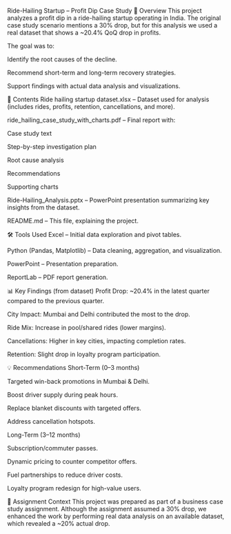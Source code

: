 Ride-Hailing Startup – Profit Dip Case Study
📌 Overview
This project analyzes a profit dip in a ride-hailing startup operating in India.
The original case study scenario mentions a 30% drop, but for this analysis we used a real dataset that shows a ~20.4% QoQ drop in profits.

The goal was to:

Identify the root causes of the decline.

Recommend short-term and long-term recovery strategies.

Support findings with actual data analysis and visualizations.

📂 Contents
Ride hailing startup dataset.xlsx – Dataset used for analysis (includes rides, profits, retention, cancellations, and more).

ride_hailing_case_study_with_charts.pdf – Final report with:

Case study text

Step-by-step investigation plan

Root cause analysis

Recommendations

Supporting charts

Ride-Hailing_Analysis.pptx – PowerPoint presentation summarizing key insights from the dataset.

README.md – This file, explaining the project.

🛠 Tools Used
Excel – Initial data exploration and pivot tables.

Python (Pandas, Matplotlib) – Data cleaning, aggregation, and visualization.

PowerPoint – Presentation preparation.

ReportLab – PDF report generation.

📊 Key Findings (from dataset)
Profit Drop: ~20.4% in the latest quarter compared to the previous quarter.

City Impact: Mumbai and Delhi contributed the most to the drop.

Ride Mix: Increase in pool/shared rides (lower margins).

Cancellations: Higher in key cities, impacting completion rates.

Retention: Slight drop in loyalty program participation.

💡 Recommendations
Short-Term (0–3 months)

Targeted win-back promotions in Mumbai & Delhi.

Boost driver supply during peak hours.

Replace blanket discounts with targeted offers.

Address cancellation hotspots.

Long-Term (3–12 months)

Subscription/commuter passes.

Dynamic pricing to counter competitor offers.

Fuel partnerships to reduce driver costs.

Loyalty program redesign for high-value users.

📜 Assignment Context
This project was prepared as part of a business case study assignment.
Although the assignment assumed a 30% drop, we enhanced the work by performing real data analysis on an available dataset, which revealed a ~20% actual drop.
